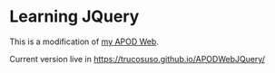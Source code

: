 # Learning JQuery

This is a modification of [my APOD Web](https://github.com/Trucosuso/APODWeb).

Current version live in https://trucosuso.github.io/APODWebJQuery/
